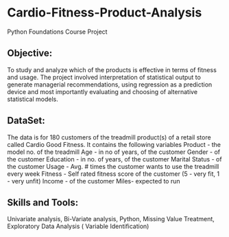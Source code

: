 # Cardio-Fitness-Product-Analysis
Python Foundations Course Project


## Objective:
To study and analyze which of the products is effective in terms of fitness and usage. The project involved interpretation of statistical output to generate managerial recommendations, using regression as a prediction device and most importantly evaluating and choosing of alternative statistical models.

## DataSet:
The data is for 180 customers of the treadmill product(s) of a retail store called Cardio Good Fitness. It contains the following variables
Product - the model no. of the treadmill
Age - in no of years, of the customer
Gender - of the customer
Education - in no. of years, of the customer
Marital Status - of the customer
Usage - Avg. # times the customer wants to use the treadmill every week
Fitness - Self rated fitness score of the customer (5 - very fit, 1 - very unfit)
Income - of the customer
Miles- expected to run

## Skills and Tools: 
Univariate analysis, Bi-Variate analysis, Python, Missing Value Treatment, Exploratory Data Analysis ( Variable Identification)
